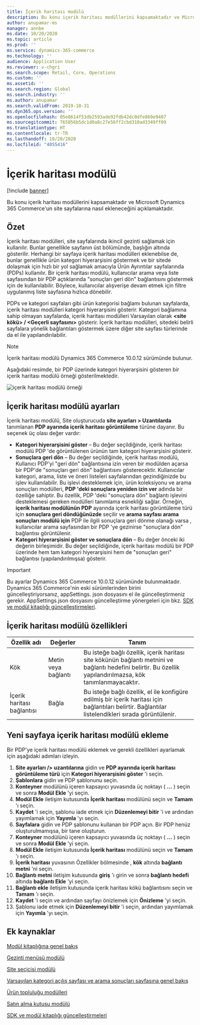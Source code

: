 ```yaml
---
title: İçerik haritası modülü
description: Bu konu içerik haritası modüllerini kapsamaktadır ve Microsoft Dynamics 365 Commerce'un site sayfalarına nasıl ekleneceğini açıklamaktadır.
author: anupamar-ms
manager: annbe
ms.date: 10/20/2020
ms.topic: article
ms.prod: ''
ms.service: dynamics-365-commerce
ms.technology: ''
audience: Application User
ms.reviewer: v-chgri
ms.search.scope: Retail, Core, Operations
ms.custom: ''
ms.assetid: ''
ms.search.region: Global
ms.search.industry: ''
ms.author: anupamar
ms.search.validFrom: 2019-10-31
ms.dyn365.ops.version: ''
ms.openlocfilehash: 05e8614f53db2593ade92fdb42dc0dfe869e9407
ms.sourcegitcommit: 765056b5dc1d0a8c27e56ff2cbd310ad3349ff09
ms.translationtype: HT
ms.contentlocale: tr-TR
ms.lasthandoff: 10/20/2020
ms.locfileid: "4055416"
---
```

# <a name="breadcrumb-module"></a>İçerik haritası modülü

[!include [banner](includes/banner.md)]

Bu konu içerik haritası modüllerini kapsamaktadır ve Microsoft Dynamics 365 Commerce'un site sayfalarına nasıl ekleneceğini açıklamaktadır.

## <a name="overview"></a>Özet

İçerik haritası modülleri, site sayfalarında ikincil gezinti sağlamak için kullanılır. Bunlar genellikle sayfanın üst bölümünde, başlığın altında gösterilir. Herhangi bir sayfaya içerik haritası modülleri eklenebilse de, bunlar genellikle ürün kategori hiyerarşisini göstermek ve bir sitede dolaşmak için hızlı bir yol sağlamak amacıyla Ürün Ayrıntılar sayfalarında (PDPs) kullanılır. Bir içerik haritası modülü, kullanıcılar arama veya liste sayfasından bir PDP açtıklarında "sonuçları geri dön" bağlantısını göstermek için de kullanılabilir. Böylece, kullanıcılar alışverişe devam etmek için filtre uygulanmış liste sayfasına hızlıca dönebilir.

PDPs ve kategori sayfaları gibi ürün kategorisi bağlamı bulunan sayfalarda, içerik haritası modülleri kategori hiyerarşisini gösterir. Kategori bağlamına sahip olmayan sayfalarda, içerik haritası modülleri Varsayılan olarak **&lt;site kökü&gt; / &lt;Geçerli sayfasını&gt;** gösterir. İçerik haritası modülleri, sitedeki belirli sayfalara yönelik bağlantıları göstermek üzere diğer site sayfası türlerinde da el ile yapılandırılabilir.

> [!NOTE]
> İçerik haritası modülü Dynamics 365 Commerce 10.0.12 sürümünde bulunur.

Aşağıdaki resimde, bir PDP üzerinde kategori hiyerarşisini gösteren bir içerik haritası modülü örneği gösterilmektedir.

![içerik haritası modülü örneği](./media/ecommerce-breadcrumb.PNG)

## <a name="breadcrumb-module-settings"></a>İçerik haritası modülü ayarları

İçerik haritası modülü, Site oluşturucuda **site ayarları \> Uzantılarda** tanımlanan **PDP ayarında içerik haritası görüntüleme** türüne dayanır. Bu seçenek üç olası değer vardır:

- **Kategori hiyerarşisini göster** – Bu değer seçildiğinde, içerik haritası modülü PDP 'de görüntülenen ürünün tam kategori hiyerarşisini gösterir.
- **Sonuçlara geri dön** – Bu değer seçildiğinde, içerik haritası modülü, Kullanıcı PDP'yi "geri dön" bağlantısına izin veren bir modülden açarsa bir PDP'de "sonuçları geri dön" bağlantısını gösterecektir. Kullanıcılar kategori, arama, liste ve öneri listeleri sayfalarından gezindiğinizde bu işlev kullanılabilir. Bu işlevi desteklemek için, ürün koleksiyonu ve arama sonuçları modülleri, **PDP 'deki sonuçlara yeniden izin ver** adında bir özelliğe sahiptir. Bu özellik, PDP 'deki "sonuçlara dön" bağlantı işlevini desteklemesi gereken modülleri tanımlama esnekliği sağlar. Örneğin, **içerik haritası modülünün PDP** ayarında içerik haritası görüntüleme türü için **sonuçlara geri döndüğünüzde** seçilir ve **arama sayfası arama sonuçları modülü için** PDP ile ilgili sonuçlara geri dönme olanağı varsa , kullanıcılar arama sayfasından bir PDP 'ye gezinirse "sonuçlara dön" bağlantısı görüntülenir.
- **Kategori hiyerarşisini göster ve sonuçlara dön** – Bu değer önceki iki değerin birleşimidir. Bu değer seçildiğinde, içerik haritası modülü bir PDP üzerinde hem tam kategori hiyerarşisini hem de "sonuçları geri" bağlantısı (yapılandırılmışsa) gösterir.

> [!IMPORTANT]
> Bu ayarlar Dynamics 365 Commerce 10.0.12 sürümünde bulunmaktadır. Dynamics 365 Commerce'nin eski sürümlerinden birini güncelleştiriyorsanız, appSettings. json dosyasını el ile güncelleştirmeniz gerekir. AppSettings.json dosyasını güncelleştirme yönergeleri için bkz. [SDK ve modül kitaplığı güncelleştirmeleri](e-commerce-extensibility/sdk-updates.md#update-the-appsettingsjson-file).

## <a name="breadcrumb-module-properties"></a>İçerik haritası modülü özellikleri

| Özellik adı | Değerler | Tanım |
|---------------|--------|-------------|
| Kök | Metin veya bağlantı| Bu isteğe bağlı özellik, içerik haritası site kökünün bağlantı metnini ve bağlantı hedefini belirtir. Bu özellik yapılandırılmazsa, kök tanımlanmayacaktır. |
| İçerik haritası bağlantısı | Bağla | Bu isteğe bağlı özellik, el ile konfigüre edilmiş bir içerik haritası için bağlantıları belirtir. Bağlantılar listelendikleri sırada görüntülenir. |

## <a name="add-a-breadcrumb-module-to-a-new-page"></a>Yeni sayfaya içerik haritası modülü ekleme

Bir PDP'ye içerik haritası modülü eklemek ve gerekli özellikleri ayarlamak için aşağıdaki adımları izleyin.

1. **Site ayarları /> uzantılarına** gidin ve **PDP ayarında içerik haritası görüntüleme türü** için **Kategori hiyerarşisini göster** 'i seçin.
1. **Şablonlara** gidin ve PDP şablonunu seçin.
1. **Konteyner** modülünü içeren kapsayıcı yuvasında üç noktayı ( **...** ) seçin ve sonra **Modül Ekle** 'yi seçin.
1. **Modül Ekle** iletişim kutusunda **İçerik haritası** modülünü seçin ve **Tamam** 'ı seçin.
1. **Kaydet** 'i seçin, şablonu iade etmek için **Düzenlemeyi bitir** 'i ve ardından yayımlamak için **Yayımla** 'yı seçin.
1. **Sayfalara** gidin ve PDP şablonunu kullanan bir PDP açın. Bir PDP henüz oluşturulmamışsa, bir tane oluşturun.
1. **Konteyner** modülünü içeren kapsayıcı yuvasında üç noktayı ( **...** ) seçin ve sonra **Modül Ekle** 'yi seçin.
1. **Modül Ekle** iletişim kutusunda **İçerik haritası** modülünü seçin ve **Tamam** 'ı seçin.
1. **İçerik haritası** yuvasının Özellikler bölmesinde , **kök** altında **bağlantı metni** 'ni seçin.
1. **Bağlantı metni** iletişim kutusunda **giriş** 'ı girin ve sonra **bağlantı hedefi** altında **bağlantı Ekle** 'yi seçin.
1. **Bağlantı ekle** iletişim kutusunda içerik haritası kökü bağlantısını seçin ve **Tamam** 'ı seçin.
1. **Kaydet** 'i seçin ve ardından sayfayı önizlemek için **Önizleme** 'yi seçin.
1. Şablonu iade etmek için **Düzenlemeyi bitir** 'i seçin, ardından yayımlamak için **Yayımla** 'yı seçin.

## <a name="additional-resources"></a>Ek kaynaklar

[Modül kitaplığına genel bakış](starter-kit-overview.md)

[Gezinti menüsü modülü](nav-menu-module.md)

[Site seçicisi modülü](site-selector.md)

[Varsayılan kategori açılış sayfası ve arama sonuçları sayfasına genel bakış](category-search-page-overview.md)

[Ürün topluluğu modülleri](product-collection-module-overview.md)

[Satın alma kutusu modülü](add-buy-box.md)

[SDK ve modül kitaplığı güncelleştirmeleri](e-commerce-extensibility/sdk-updates.md)
